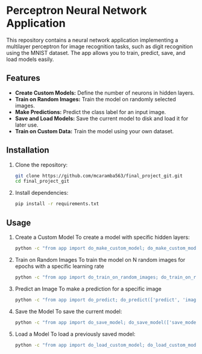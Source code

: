 # Perceptron Neural Network Application

This repository contains a neural network application implementing a multilayer perceptron for image recognition tasks, such as digit recognition using the MNIST dataset. The app allows you to train, predict, save, and load models easily.

## Features

- **Create Custom Models:** Define the number of neurons in hidden layers.
- **Train on Random Images:** Train the model on randomly selected images.
- **Make Predictions:** Predict the class label for an input image.
- **Save and Load Models:** Save the current model to disk and load it for later use.
- **Train on Custom Data:** Train the model using your own dataset.

## Installation

1. Clone the repository:
   ```bash
   git clone https://github.com/mcaramba563/final_project_git.git
   cd final_project_git
   ```

2. Install dependencies:
    ```bash
    pip install -r requirements.txt
    ```

## Usage
1. Create a Custom Model
To create a model with specific hidden layers:
    ```bash
    python -c "from app import do_make_custom_model; do_make_custom_model(['make_custom_model', '400', '256', '128'])"
    ```

2. Train on Random Images
To train the model on N random images for epochs with a specific learning rate
    ```bash
    python -c "from app import do_train_on_random_images; do_train_on_random_images(['train_on_random_images', '20000', '2', '0.01'])"
    ```

3. Predict an Image
To make a prediction for a specific image
    ```bash
    python -c "from app import do_predict; do_predict(['predict', 'images/mnist_png/test/0/10.png'])"
    ```

4. Save the Model
To save the current model:
    ```bash
    python -c "from app import do_save_model; do_save_model(['save_model', 'models/my_model.npy'])"
    ```

5. Load a Model
To load a previously saved model:
    ```bash
    python -c "from app import do_load_custom_model; do_load_custom_model(['load_custom_model', 'models/my_model.npy'])"
    ```
